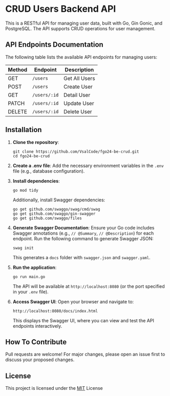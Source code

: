 # CRUD Users Backend API

This is a RESTful API for managing user data, built with Go, Gin Gonic, and PostgreSQL. The API supports CRUD operations for user management.

## API Endpoints Documentation

The following table lists the available API endpoints for managing users:

| Method | Endpoint                  | Description                |
|--------|---------------------------|----------------------------|
| GET    | `/users`                  | Get All Users              |
| POST   | `/users`                  | Create User                |
| GET    | `/users/:id`              | Detail User                |
| PATCH  | `/users/:id`              | Update User                |
| DELETE | `/users/:id`              | Delete User                |

## Installation

1. **Clone the repository**:
   ```
   git clone https://github.com/VsalCode/fgo24-be-crud.git
   cd fgo24-be-crud
   ```

2. **Create a .env file**:
   Add the necessary environment variables in the `.env` file (e.g., database configuration).

3. **Install dependencies**:
   ```
   go mod tidy
   ```
   Additionally, install Swagger dependencies:
   ```
   go get github.com/swaggo/swag/cmd/swag
   go get github.com/swaggo/gin-swagger
   go get github.com/swaggo/files
   ```

4. **Generate Swagger Documentation**:
   Ensure your Go code includes Swagger annotations (e.g., `// @Summary`, `// @Description`) for each endpoint. Run the following command to generate Swagger JSON:
   ```
   swag init
   ```
   This generates a `docs` folder with `swagger.json` and `swagger.yaml`.

5. **Run the application**:
   ```
   go run main.go
   ```
   The API will be available at `http://localhost:8080` (or the port specified in your `.env` file).

6. **Access Swagger UI**:
   Open your browser and navigate to:
   ```
   http://localhost:8080/docs/index.html
   ```
   This displays the Swagger UI, where you can view and test the API endpoints interactively.

## How To Contribute
Pull requests are welcome! For major changes, please open an issue first to discuss your proposed changes.

## License
This project is licensed under the [MIT](https://opensource.org/license/mit) License